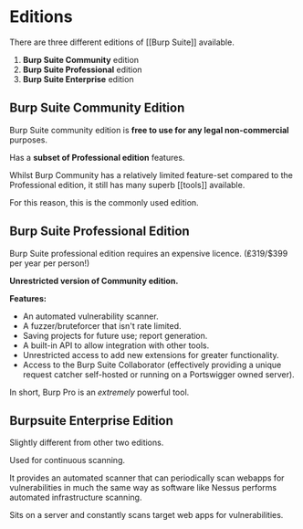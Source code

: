 # Editions

There are three different editions of [[Burp Suite]] available.

1.  **Burp Suite Community** edition
2.  **Burp Suite Professional** edition
3.  **Burp Suite Enterprise** edition

## Burp Suite Community Edition

Burp Suite community edition is **free to use for any legal non-commercial** purposes.

Has a **subset of Professional edition** features. 

Whilst Burp Community has a relatively limited feature-set compared to the Professional edition, it still has many superb [[tools]] available.

For this reason, this is the commonly used edition.


## Burp Suite Professional Edition

Burp Suite professional edition requires an expensive licence. (₤319/$399 per year per person!)

**Unrestricted version of Community edition.**

**Features:**
- An automated vulnerability scanner.
- A fuzzer/bruteforcer that isn't rate limited.
- Saving projects for future use; report generation.
- A built-in API to allow integration with other tools.
- Unrestricted access to add new extensions for greater functionality.
- Access to the Burp Suite Collaborator (effectively providing a unique request catcher self-hosted or running on a Portswigger owned server).

In short, Burp Pro is an *extremely* powerful tool.


## Burpsuite Enterprise Edition

Slightly different from other two editions.

Used for continuous scanning.

It provides an automated scanner that can periodically scan webapps for vulnerabilities in much the same way as software like Nessus performs  automated infrastructure scanning.

Sits on a server and constantly scans target web apps for vulnerabilities.